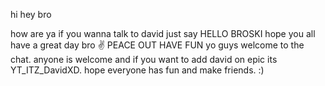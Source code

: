 hi
hey bro

how are ya
if you wanna talk to david just say HELLO BROSKI 
hope you all have a great day bro
✌️  PEACE OUT
HAVE FUN
yo guys welcome to the chat. anyone is welcome and if you want to add david on epic its YT_ITZ_DavidXD. hope everyone has fun and make friends. :)
